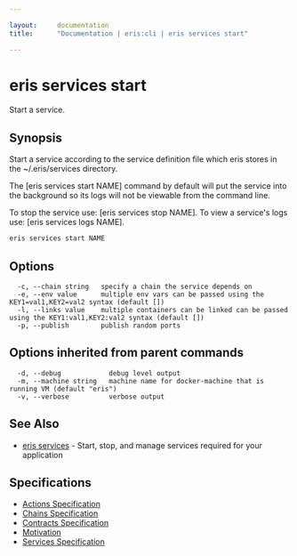 ```yaml
---

layout:     documentation
title:      "Documentation | eris:cli | eris services start"

---
```


# eris services start

Start a service.

## Synopsis

Start a service according to the service definition file which
eris stores in the ~/.eris/services directory.

The [eris services start NAME] command by default will put the
service into the background so its logs will not be viewable
from the command line.

To stop the service use:      [eris services stop NAME].
To view a service's logs use: [eris services logs NAME].

```bash
eris services start NAME
```

## Options

```
  -c, --chain string   specify a chain the service depends on
  -e, --env value      multiple env vars can be passed using the KEY1=val1,KEY2=val2 syntax (default [])
  -l, --links value    multiple containers can be linked can be passed using the KEY1:val1,KEY2:val2 syntax (default [])
  -p, --publish        publish random ports
```

## Options inherited from parent commands

```
  -d, --debug            debug level output
  -m, --machine string   machine name for docker-machine that is running VM (default "eris")
  -v, --verbose          verbose output
```

## See Also

* [eris services](https://docs.erisindustries.com/documentation/eris-cli/0.11.3/eris_services/)	 - Start, stop, and manage services required for your application

## Specifications

* [Actions Specification](https://docs.erisindustries.com/documentation/eris-cli/0.11.3/actions_specification/)
* [Chains Specification](https://docs.erisindustries.com/documentation/eris-cli/0.11.3/chains_specification/)
* [Contracts Specification](https://docs.erisindustries.com/documentation/eris-cli/0.11.3/contracts_specification/)
* [Motivation](https://docs.erisindustries.com/documentation/eris-cli/0.11.3/motivation/)
* [Services Specification](https://docs.erisindustries.com/documentation/eris-cli/0.11.3/services_specification/)


